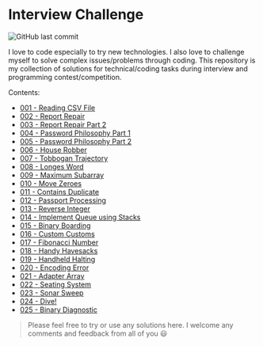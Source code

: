 # Interview Challenge

![GitHub last commit](https://img.shields.io/github/last-commit/jfdaniel77/interview-challenge)

I love to code especially to try new technologies. I also love to challenge myself to solve complex issues/problems through coding. This repository is my collection of solutions for technical/coding tasks during interview and programming contest/competition.

Contents:
- [001 - Reading CSV File](https://github.com/jfdaniel77/interview-challenge/blob/main/challenges/001-Read_CSV_File/001-Read_CSV_File.ipynb)
- [002 - Report Repair](https://github.com/jfdaniel77/interview-challenge/blob/main/challenges/002-Report_Repair/002-Day01_Report_Repair.ipynb)
- [003 - Report Repair Part 2](https://github.com/jfdaniel77/interview-challenge/blob/main/challenges/003-Report_Repair_Part_2/003-Day02_Report_Repair_Part_2.ipynb)
- [004 - Password Philosophy Part 1](https://github.com/jfdaniel77/interview-challenge/blob/main/challenges/004-Password_Philosophy_Part_1/004-Day03_Password_Philosophy_Part_1.ipynb)
- [005 - Password Philosophy Part 2](https://github.com/jfdaniel77/interview-challenge/blob/main/challenges/005-Password_Philosophy_Part_2/005-Day02_Password_Philosophy_Part_2.ipynb)
- [006 - House Robber](https://github.com/jfdaniel77/interview-challenge/blob/main/challenges/006-House_Robber/006-House_Robber.ipynb)
- [007 - Tobbogan Trajectory](https://github.com/jfdaniel77/interview-challenge/blob/main/challenges/007-Toboggan_Trajectory/007-Day03_Toboggan_Trajectory.ipynb)
- [008 - Longes Word](https://github.com/jfdaniel77/interview-challenge/blob/main/challenges/008-Longest_Word/008-Longest_Word.ipynb)
- [009 - Maximum Subarray](https://github.com/jfdaniel77/interview-challenge/blob/main/challenges/009-Maximum_Subarray/009-Maximum_Subarray.ipynb)
- [010 - Move Zeroes](https://github.com/jfdaniel77/interview-challenge/blob/main/challenges/010-Move_Zeroes/010-Move_Zeroes.ipynb)
- [011 - Contains Duplicate](https://github.com/jfdaniel77/interview-challenge/blob/main/challenges/011-Contains_Duplicate/011-Contains_Duplicate.ipynb)
- [012 - Passport Processing](https://github.com/jfdaniel77/interview-challenge/blob/main/challenges/012-Passport_Processing/012-Day4_Passport_Processing.ipynb)
- [013 - Reverse Integer](https://github.com/jfdaniel77/interview-challenge/blob/main/challenges/013-Reverse_Integer/013-Reverse_Integer.ipynb)
- [014 - Implement Queue using Stacks](https://github.com/jfdaniel77/interview-challenge/blob/main/challenges/014-Implement_Queue_using_Stacks/014-Implement_Queue_using_Stacks.ipynb)
- [015 - Binary Boarding](https://github.com/jfdaniel77/interview-challenge/blob/main/challenges/015-Binary_Boarding/015-Day05_Binary_Boarding.ipynb)
- [016 - Custom Customs](https://github.com/jfdaniel77/interview-challenge/blob/main/challenges/016-Custom_Customs/016-Custom_Customs.ipynb)
- [017 - Fibonacci Number](https://github.com/jfdaniel77/interview-challenge/blob/main/challenges/017-Fibonacci_Number/017-Fibonacci_Number.ipynb)
- [018 - Handy Havesacks](https://github.com/jfdaniel77/interview-challenge/blob/main/challenges/018-Handy_Haversacks/018-Day07_Handy_Haversacks.ipynb)
- [019 - Handheld Halting](https://github.com/jfdaniel77/interview-challenge/blob/main/challenges/019-Handheld_Halting/019-Day08_Handheld_Halting.ipynb)
- [020 - Encoding Error](https://github.com/jfdaniel77/interview-challenge/blob/main/challenges/020-Encoding_Error/020-Day09_Encoding_Error.ipynb)
- [021 - Adapter Array](https://github.com/jfdaniel77/interview-challenge/blob/main/challenges/021-Adapter_Array/021-Day10_Adapter_Array.ipynb)
- [022 - Seating System](https://github.com/jfdaniel77/interview-challenge/blob/main/challenges/022-Seating_System/022-Day11_Seating_System.ipynb)
- [023 - Sonar Sweep](https://github.com/jfdaniel77/interview-challenge/blob/main/challenges/023-Sonar_Sweep/023-Day01_Sonar_Sweep.ipynb)
- [024 - Dive!](https://github.com/jfdaniel77/interview-challenge/blob/main/challenges/024-Dive/024-Day02_Dive.ipynb)
- [025 - Binary Diagnostic](https://github.com/jfdaniel77/interview-challenge/blob/main/challenges/025-Binary_Diagnostic/025-Day03_Binary_Diagnostic.ipynb)

> Please feel free to try or use any solutions here. I welcome any comments and feedback from all of you 😃
